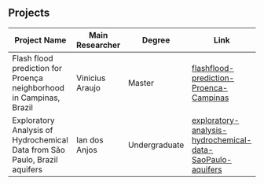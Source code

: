 ## Projects

|Project Name| Main Researcher | Degree | Link|
|---|---|---|---|
|Flash flood prediction for Proença neighborhood in Campinas, Brazil | Vinicius Araujo| Master | [flashflood-prediction-Proenca-Campinas](https://github.com/datasci4water/flashflood-prediction-Proenca-Campinas)|
|Exploratory Analysis of Hydrochemical Data from São Paulo, Brazil aquifers | Ian dos Anjos| Undergraduate |[exploratory-analysis-hydrochemical-data-SaoPaulo-aquifers](https://github.com/datasci4water/exploratory-analysis-hydrochemical-data-SaoPaulo-aquifers/tree/main) |


